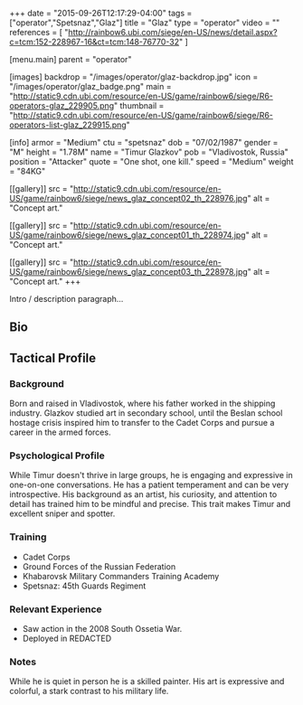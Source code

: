 +++
date = "2015-09-26T12:17:29-04:00"
tags = ["operator","Spetsnaz","Glaz"]
title = "Glaz"
type = "operator"
video = ""
references = [
  "http://rainbow6.ubi.com/siege/en-US/news/detail.aspx?c=tcm:152-228967-16&ct=tcm:148-76770-32"
]

[menu.main]
  parent = "operator"

[images]
  backdrop = "/images/operator/glaz-backdrop.jpg"
  icon = "/images/operator/glaz_badge.png"
  main = "http://static9.cdn.ubi.com/resource/en-US/game/rainbow6/siege/R6-operators-glaz_229905.png"
  thumbnail = "http://static9.cdn.ubi.com/resource/en-US/game/rainbow6/siege/R6-operators-list-glaz_229915.png"

[info]
  armor = "Medium"
  ctu = "spetsnaz"
  dob = "07/02/1987"
  gender = "M"
  height = "1.78M"
  name = "Timur Glazkov"
  pob = "Vladivostok, Russia"
  position = "Attacker"
  quote = "One shot, one kill."
  speed = "Medium"
  weight = "84KG"

[[gallery]]
  src = "http://static9.cdn.ubi.com/resource/en-US/game/rainbow6/siege/news_glaz_concept02_th_228976.jpg"
  alt = "Concept art."

[[gallery]]
  src = "http://static9.cdn.ubi.com/resource/en-US/game/rainbow6/siege/news_glaz_concept01_th_228974.jpg"
  alt = "Concept art."

[[gallery]]
  src = "http://static9.cdn.ubi.com/resource/en-US/game/rainbow6/siege/news_glaz_concept03_th_228978.jpg"
  alt = "Concept art."
+++

Intro / description paragraph...<!--more-->

## Bio

## Tactical Profile

### Background

Born and raised in Vladivostok, where his father worked in the shipping industry. Glazkov studied art in secondary school, until the Beslan school hostage crisis inspired him to transfer to the Cadet Corps and pursue a career in the armed forces.

### Psychological Profile

While Timur doesn't thrive in large groups, he is engaging and expressive in one-on-one conversations. He has a patient temperament and can be very introspective. His background as an artist, his curiosity, and attention to detail has trained him to be mindful and precise. This trait makes Timur and excellent sniper and spotter.

### Training

* Cadet Corps
* Ground Forces of the Russian Federation
* Khabarovsk Military Commanders Training Academy
* Spetsnaz: 45th Guards Regiment

### Relevant Experience

* Saw action in the 2008 South Ossetia War.
* Deployed in REDACTED

### Notes

While he is quiet in person he is a skilled painter. His art is expressive and colorful, a stark contrast to his military life.
